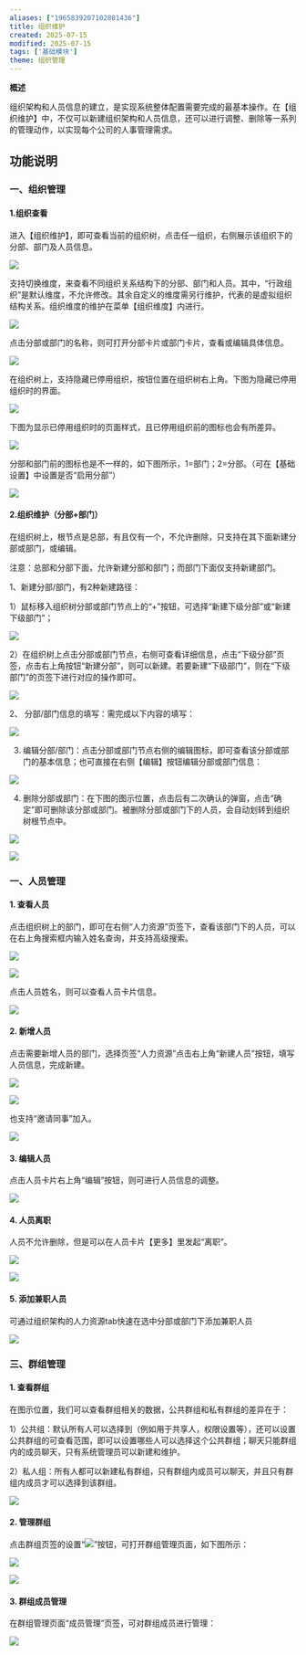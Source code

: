 ```yaml
---
aliases: ["1965839207102801436"]
title: 组织维护
created: 2025-07-15
modified: 2025-07-15
tags: ['基础模块']
theme: 组织管理
---
```


**概述**

组织架构和人员信息的建立，是实现系统整体配置需要完成的最基本操作。在【组织维护】中，不仅可以新建组织架构和人员信息，还可以进行调整、删除等一系列的管理动作，以实现每个公司的人事管理需求。

##

## **功能说明**

### 一、**组织管理**

#### **1.组织查看**

进入【组织维护】，即可查看当前的组织树，点击任一组织，右侧展示该组织下的分部、部门及人员信息。

![](d8634a56f49320ef71818c7cb618c623.jpg)

支持切换维度，来查看不同组织关系结构下的分部、部门和人员。其中，“行政组织”是默认维度，不允许修改。其余自定义的维度需另行维护，代表的是虚拟组织结构关系。组织维度的维护在菜单【组织维度】内进行。

![](1577185317694b6d11a6e3ab7dc619d3.jpg)

点击分部或部门的名称，则可打开分部卡片或部门卡片，查看或编辑具体信息。

![](91071b091c23c785dad823f5e8b05906.jpg)

在组织树上，支持隐藏已停用组织，按钮位置在组织树右上角。下图为隐藏已停用组织时的界面。

![](3362cf810bfd91755c4e1580cb99bf07.jpg)

下图为显示已停用组织时的页面样式，且已停用组织前的图标也会有所差异。

![](6798de3c05f58b1f7407708151a44ad8.jpg)

分部和部门前的图标也是不一样的，如下图所示，1=部门；2=分部。（可在【基础设置】中设置是否“启用分部”）

![](620a9475d56e579a27d8c6f4a73160d7.jpg)

#### **2.组织维护（分部+部门）**

在组织树上，根节点是总部，有且仅有一个，不允许删除，只支持在其下面新建分部或部门，或编辑。

注意：总部和分部下面，允许新建分部和部门；而部门下面仅支持新建部门。

1、新建分部/部门，有2种新建路径：

1）鼠标移入组织树分部或部门节点上的“+”按钮，可选择“新建下级分部”或“新建下级部门”；

![](d429dd2bf3bd5c39af8f75e39517b628.jpg)

2）在组织树上点击分部或部门节点，右侧可查看详细信息，点击“下级分部”页签，点击右上角按钮“新建分部”，则可以新建。若要新建“下级部门”，则在“下级部门”的页签下进行对应的操作即可。

![](3f97b547ef8c51b3b6873ad2d4574625.jpg)

2、 分部/部门信息的填写：需完成以下内容的填写：

![](2d427bd8b5654d8bb0da6f7e8ae68cb2.jpg)

3. 编辑分部/部门：点击分部或部门节点右侧的编辑图标，即可查看该分部或部门的基本信息；也可直接在右侧【编辑】按钮编辑分部或部门信息：

![](4542e17de39629e79504ab597a0e7219.jpg)

4. 删除分部或部门：在下图的图示位置，点击后有二次确认的弹窗，点击“确定”即可删除该分部或部门。被删除分部或部门下的人员，会自动划转到组织树根节点中。

![](4762584551503c8617e2abe1d9d933c0.jpg)

![](fd797646a6c5cc04b65b67425e4441a7.jpg)

### 一、**人员管理**

#### 1. **查看人员**

点击组织树上的部门，即可在右侧“人力资源”页签下，查看该部门下的人员，可以在右上角搜索框内输入姓名查询，并支持高级搜索。

**![](ceecd2995f9f1773c5b84758bf441215.jpg)**

![](fb31fe0713a4979fb480788c2ce859a5.jpg)

点击人员姓名，则可以查看人员卡片信息。

![](bee09f08e5bed8d3609afe09fede11ef.jpg)

#### 2. 新增**人员**

点击需要新增人员的部门，选择页签“人力资源”点击右上角“新建人员”按钮，填写人员信息，完成新建。

![](5f42801d4f741961761498e02ebf59a5.jpg)

![](4309006bb94fb228a98baadc33bb0c68.jpg)

也支持“邀请同事”加入。

![](ebedd396bc48a54a6deaffc03ad114e7.jpg)

#### 3. **编辑人员**

点击人员卡片右上角“编辑”按钮，则可进行人员信息的调整。

![](4bf53807d3b62f4f1b9b90145195be80.jpg)

#### 4. **人员离职**

人员不允许删除，但是可以在人员卡片【更多】里发起“离职”。

![](93997a5f3b96c5658e8ef8c68812cee5.jpg)

![](fd3907f8d31ed34bf661a25e3eec8a8b.jpg)

#### 5. 添加兼职人员

可通过组织架构的人力资源tab快速在选中分部或部门下添加兼职人员

![](3ad9fa19f6f9ce052c9ee30dbd287a71.jpg)

### 三、群组**管理**

#### 1. **查看群组**

在图示位置，我们可以查看群组相关的数据，公共群组和私有群组的差异在于：

1）公共组：默认所有人可以选择到（例如用于共享人，权限设置等），还可以设置公共群组的可查看范围，即可以设置哪些人可以选择这个公共群组；聊天只能群组内的成员聊天，只有系统管理员可以新建和维护。

2）私人组：所有人都可以新建私有群组，只有群组内成员可以聊天，并且只有群组内成员才可以选择到该群组。

**![](48c01d946c6ac98b173789f3fd0daec1.jpg)**

#### 2. **管理群组**

点击群组页签的设置“![](71590e9feb7850148bc4815dbad3c469.jpg)”按钮，可打开群组管理页面，如下图所示：

**![](ebd318fda5fbb3b4313b9e78fdddf24f.jpg)**

**![](bf65057855a13ad45f5693f694f6a6a6.jpg)**

#### 3. **群组成员管理**

在群组管理页面“成员管理”页签，可对群组成员进行管理：

**![](cb1b92169d0a418482709fd788d91aed.jpg)**